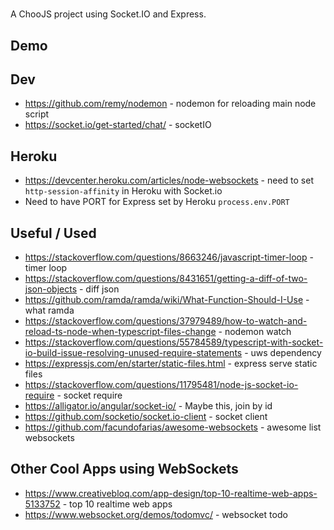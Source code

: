 #
A ChooJS project using Socket.IO and Express.

## Demo

## Dev
- https://github.com/remy/nodemon - nodemon for reloading main node script
- https://socket.io/get-started/chat/ - socketIO

## Heroku
- <https://devcenter.heroku.com/articles/node-websockets> - need to set `http-session-affinity` in Heroku with Socket.io
- Need to have PORT for Express set by Heroku `process.env.PORT`

## Useful / Used
- <https://stackoverflow.com/questions/8663246/javascript-timer-loop> - timer loop
- <https://stackoverflow.com/questions/8431651/getting-a-diff-of-two-json-objects> - diff json
- <https://github.com/ramda/ramda/wiki/What-Function-Should-I-Use> - what ramda
- <https://stackoverflow.com/questions/37979489/how-to-watch-and-reload-ts-node-when-typescript-files-change> - nodemon watch
- <https://stackoverflow.com/questions/55784589/typescript-with-socket-io-build-issue-resolving-unused-require-statements> - uws dependency
- <https://expressjs.com/en/starter/static-files.html> - express serve static files
- <https://stackoverflow.com/questions/11795481/node-js-socket-io-require> - socket require
- <https://alligator.io/angular/socket-io/> - Maybe this, join by id
- <https://github.com/socketio/socket.io-client> - socket client
- <https://github.com/facundofarias/awesome-websockets> - awesome list websockets

## Other Cool Apps using WebSockets
- <https://www.creativebloq.com/app-design/top-10-realtime-web-apps-5133752> - top 10 realtime web apps
- <https://www.websocket.org/demos/todomvc/> - websocket todo